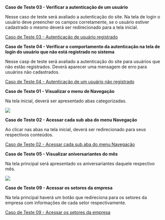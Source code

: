 **Caso de Teste 03 - Verificar a autenticação de um usuário**

Nesse caso de teste será avaliado a autenticação do site. Na tela de login o usuário deve preencher os campos corretamente, se o usuário estiver cadastrado o mesmo deverá ser redirecionado para a tela inicial.

[Caso de Teste 03 - Autenticação de usuário registrado](https://github.com/ICEI-PUC-Minas-PMV-ADS/spacenet-puc/blob/19e64131edf54d3b24d9653b4aff196f7168bf21/presentation/Caso%20de%20teste%2003%20-%20Usu%C3%A1rio%20registrado.mkv)

**Caso de Teste 04 - Verificar o comportamento da autenticação na tela de login do usuário que não está registrado no sistema**

Nesse casp de teste será avaliado a autenticação do site para usuários que não estão registrados. Deverá aparecer uma mensagem de erro para usuários não cadastrados.

[Caso de Teste 04 - Autenticação de um usuário não registrado](https://github.com/ICEI-PUC-Minas-PMV-ADS/spacenet-puc/blob/19e64131edf54d3b24d9653b4aff196f7168bf21/presentation/Caso%20de%20teste%2004%20-%20Usu%C3%A1rio%20n%C3%A3o%20registrado.mkv)

**Caso de Teste 01 - Visualizar o menu de Navegação**

Na tela inicial, deverá ser apresentado abas categorizadas.

<img src = "https://github.com/ICEI-PUC-Minas-PMV-ADS/spacenet-puc/blob/69c104177adb50bd1ba7716864aa23b5a7911a6f/docs/img/caso%20de%20teste%2001.jpg">

**Caso de Teste 02 - Acessar cada sub aba do menu Navegação**

Ao clicar nas abas na tela inicial, deverá ser redirecionado para seus respectivos conteúdos.

[Caso de Teste 02 - Acessar cada sub aba do menu Navegação](https://github.com/ICEI-PUC-Minas-PMV-ADS/spacenet-puc/blob/19e64131edf54d3b24d9653b4aff196f7168bf21/presentation/Caso%20de%20teste%2002%20-%20abas%20da%20pagina%20principal.mkv)

**Caso de Teste 05 - Visualizar aniversariantes do mês**

Na tela principal será apresentado os aniversariantes daquele respectivo mês.

<img src = "https://github.com/ICEI-PUC-Minas-PMV-ADS/spacenet-puc/blob/69c104177adb50bd1ba7716864aa23b5a7911a6f/docs/img/caso%20de%20teste%2005.jpg">

**Caso de Teste 09 - Acessar os setores da empresa**

Na tela principal haverá um botão que redireciona para os setores da empresa com informações de cada setor respectivamente.

[Caso de Teste 09 - Acessar os setores da empresa](https://github.com/ICEI-PUC-Minas-PMV-ADS/spacenet-puc/blob/19e64131edf54d3b24d9653b4aff196f7168bf21/presentation/Caso%20de%20teste%2009%20-%20Setores%20da%20empresa.mkv)
